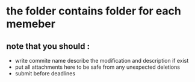# the folder contains folder for each memeber
## note that you should :
- write commite name describe the modification and description if exist
- put all attachments here to be safe from any unexpected deletions
- submit before deadlines 